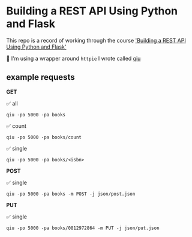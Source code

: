 # Building a REST API Using Python and Flask

This repo is a record of working through the course ['Building a REST API Using Python and Flask'](https://app.pluralsight.com/library/courses/python-flask-rest-api/table-of-contents)

📍 I'm using a wrapper around `httpie` I wrote called [qiu](https://github.com/zachvalenta/util-scripts)

## example requests

__GET__

✅ all
```
qiu -po 5000 -pa books
```

✅ count
```
qiu -po 5000 -pa books/count
```

✅ single
```
qiu -po 5000 -pa books/<isbn>
```

__POST__

✅ single
```
qiu -po 5000 -pa books -m POST -j json/post.json
```

__PUT__

✅ single
```
qiu -po 5000 -pa books/0812972864 -m PUT -j json/put.json
```
